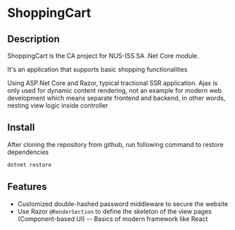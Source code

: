 # ShoppingCart

## Description

ShoppingCart is the CA project for NUS-ISS SA .Net Core module.

It's an application that supports basic shopping functionalities

Using ASP.Net Core and Razor, typical tractional SSR application.
Ajax is only used for dynamic content rendering, not an example for modern web development which means separate frontend and backend, in other words, nesting view logic inside controller

## Install

After cloning the repository from github, run following command to restore dependencies

```bash
dotnet restore
```

## Features

-   Customized double-hashed password middleware to secure the website
-   Use Razor `@RenderSection` to define the skeleton of the view pages (Component-based UI) -- Basics of modern framework like React

